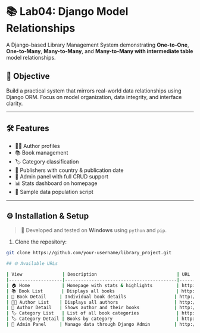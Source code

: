 # 📚 Lab04: Django Model Relationships

A Django-based Library Management System demonstrating **One-to-One**, **One-to-Many**, **Many-to-Many**, and **Many-to-Many with intermediate table** model relationships.

## 🎯 Objective

Build a practical system that mirrors real-world data relationships using Django ORM. Focus on model organization, data integrity, and interface clarity.

---

## 🛠️ Features

- 👨‍🎨 Author profiles
- 📚 Book management
- 🏷️ Category classification
- 🏢 Publishers with country & publication date
- 🔗 Admin panel with full CRUD support
- 📊 Stats dashboard on homepage
- 🧪 Sample data population script

---

## ⚙️ Installation & Setup

> 🧪 Developed and tested on **Windows** using `python` and `pip`.

1. Clone the repository:

```bash
git clone https://github.com/your-username/library_project.git

## 🌐 Available URLs

| View               | Description                              | URL                                                 |
|--------------------|------------------------------------------|------------------------------------------------------|
| 🏠 Home            | Homepage with stats & highlights         | http://127.0.0.1:8000/                               |
| 📚 Book List       | Displays all books                       | http://127.0.0.1:8000/books/                         |
| 📖 Book Detail     | Individual book details                  | http://127.0.0.1:8000/books/<id>/                    |
| 👨‍🎨 Author List    | Displays all authors                     | http://127.0.0.1:8000/authors/                       |
| 👤 Author Detail   | Shows author and their books             | http://127.0.0.1:8000/authors/<id>/                  |
| 🏷️ Category List   | List of all book categories              | http://127.0.0.1:8000/categories/                    |
| 🏷️ Category Detail | Books by category                        | http://127.0.0.1:8000/categories/<slug>/             |
| 👑 Admin Panel     | Manage data through Django Admin         | http://127.0.0.1:8000/admin/                         |


